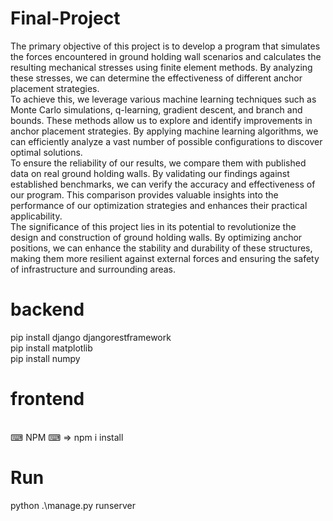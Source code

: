 # Final-Project

The primary objective of this project is to develop a program that simulates the forces encountered in ground holding wall scenarios and calculates the resulting mechanical stresses using finite element methods. By analyzing these stresses, we can determine the effectiveness of different anchor placement strategies.
<br/>
To achieve this, we leverage various machine learning techniques such as Monte Carlo simulations, q-learning, gradient descent, and branch and bounds. These methods allow us to explore and identify improvements in anchor placement strategies. By applying machine learning algorithms, we can efficiently analyze a vast number of possible configurations to discover optimal solutions.
<br/>
To ensure the reliability of our results, we compare them with published data on real ground holding walls. By validating our findings against established benchmarks, we can verify the accuracy and effectiveness of our program. This comparison provides valuable insights into the performance of our optimization strategies and enhances their practical applicability.
<br/>
The significance of this project lies in its potential to revolutionize the design and construction of ground holding walls. By optimizing anchor positions, we can enhance the stability and durability of these structures, making them more resilient against external forces and ensuring the safety of infrastructure and surrounding areas.


# backend
pip install django djangorestframework <br/>
pip install matplotlib <br/>
pip install numpy<br/>

# frontend 
<br/>
⌨ NPM ⌨  => npm i install

# Run
python .\manage.py runserver
